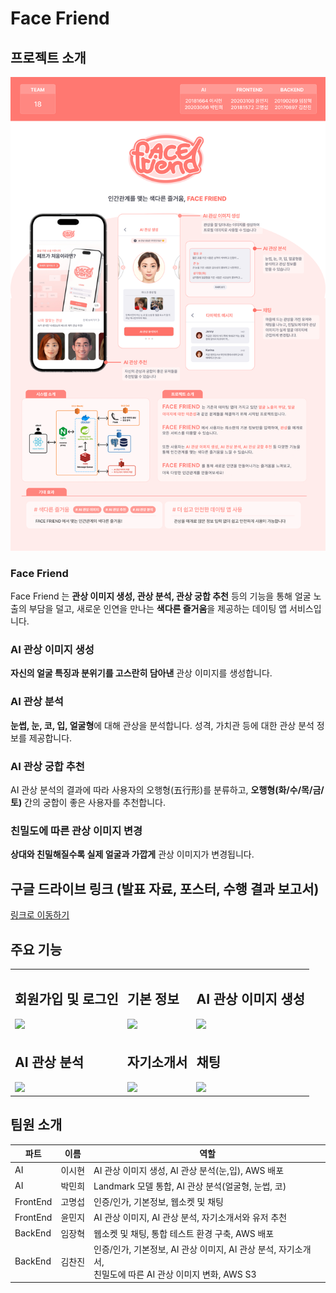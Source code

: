 # Face Friend

프로젝트 소개
---

<img src="./poster.png" width="600">

### Face Friend
Face Friend 는 **관상 이미지 생성, 관상 분석, 관상 궁합 추천** 등의 기능을 통해 얼굴 노출의 부담을 덜고, 새로운 인연을 만나는 **색다른 즐거움**을 제공하는 데이팅 앱 서비스입니다.

### AI 관상 이미지 생성
**자신의 얼굴 특징과 분위기를 고스란히 담아낸** 관상 이미지를 생성합니다.

### AI 관상 분석
**눈썹, 눈, 코, 입, 얼굴형**에 대해 관상을 분석합니다. 성격, 가치관 등에 대한 관상 분석 정보를 제공합니다.

### AI 관상 궁합 추천
AI 관상 분석의 결과에 따라 사용자의 오행형(五行形)를 분류하고, **오행형(화/수/목/금/토)** 간의 궁합이 좋은 사용자를 추천합니다.

### 친밀도에 따른 관상 이미지 변경
**상대와 친밀해질수록 실제 얼굴과 가깝게** 관상 이미지가 변경됩니다.

## 구글 드라이브 링크 (발표 자료, 포스터, 수행 결과 보고서)

[링크로 이동하기](https://drive.google.com/drive/u/0/folders/1oI_0K9fKBadYxrruWakE9qfYq0Cbonal)

## 주요 기능

<table>
  <tr>
    <td>
      <h2> 회원가입 및 로그인 </h2>
      <img src="./signup2.gif" width="300">
    </td>
    <td>
      <h2> 기본 정보 </h2>
      <img src="./basic2.gif" width="300">
    </td>
    <td>
      <h2> AI 관상 이미지 생성 </h2>
      <img src="./face2.gif" width="300">
    </td>
  </tr>
  <tr>
    <td>
      <h2> AI 관상 분석 </h2>
      <img src="./analyze2.gif" width="300">
    </td>
    <td>
      <h2> 자기소개서 </h2>
      <img src="./resume2.gif" width="300">
    </td>
    <td>
      <h2> 채팅 </h2>
      <img src="./chat2.gif" width="300">
    </td>
  </tr>
</table>

## 팀원 소개

| 파트      | 이름   | 역할                                                                                                                                   |
|-----------|--------|-------------------------------------------------------------------------------------------------------------------------------------|
| AI        | 이시현 | AI 관상 이미지 생성, AI 관상 분석(눈,입), AWS 배포                                                                                      |
| AI        | 박민희 | Landmark 모델 통합, AI 관상 분석(얼굴형, 눈썹, 코)                                                                                       |
| FrontEnd  | 고명섭 | 인증/인가, 기본정보, 웹소켓 및 채팅                                                                                                    |
| FrontEnd  | 윤민지 | AI 관상 이미지, AI 관상 분석, 자기소개서와 유저 추천                                                                                    |
| BackEnd   | 임장혁 | 웹소켓 및 채팅, 통합 테스트 환경 구축, AWS 배포                                                                                        |
| BackEnd   | 김찬진 | 인증/인가, 기본정보, AI 관상 이미지, AI 관상 분석, 자기소개서,<br>친밀도에 따른 AI 관상 이미지 변화, AWS S3                              |
